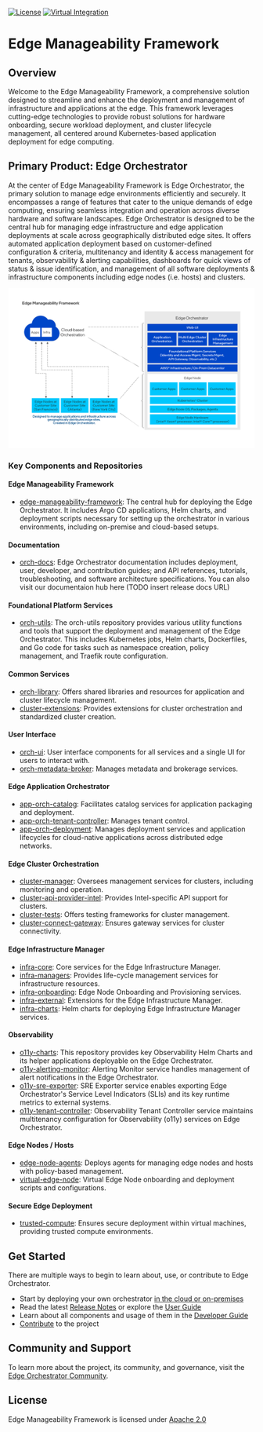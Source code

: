  [![License](https://img.shields.io/badge/License-Apache%202.0-blue.svg)](https://opensource.org/licenses/Apache-2.0) [![Virtual Integration](https://github.com/open-edge-platform/edge-manageability-framework/actions/workflows/virtual-integration.yml/badge.svg?branch=main)](https://github.com/open-edge-platform/edge-manageability-framework/actions/workflows/virtual-integration.yml?query=branch%3Amain)

# Edge Manageability Framework

## Overview

Welcome to the Edge Manageability Framework, a comprehensive solution designed to streamline and enhance the deployment and management of infrastructure and applications at the edge. This framework leverages cutting-edge technologies to provide robust solutions for hardware onboarding, secure workload deployment, and cluster lifecycle management, all centered around Kubernetes-based application deployment for edge computing.

## Primary Product: Edge Orchestrator
At the center of Edge Manageability Framework is Edge Orchestrator, the primary solution to manage edge environments efficiently and securely. It encompasses a range of features that cater to the unique demands of edge computing, ensuring seamless integration and operation across diverse hardware and software landscapes. Edge Orchestrator is designed to be the central hub for managing edge infrastructure and edge application deployments at scale across geographically distributed edge sites.  It offers automated application deployment based on customer-defined configuration & criteria, multitenancy and identity & access management for tenants, observability & alerting capabilities, dashboards for quick views of status & issue identification, and management of all software deployments & infrastructure components including edge nodes (i.e. hosts) and clusters.

![Edge Manageability Framework High Level Component Diagram](docs/Edge_Manageability_Framework_Readme_Image.png)

### Key Components and Repositories

#### Edge Manageability Framework
- [edge-manageability-framework](https://github.com/open-edge-platform/edge-manageability-framework): The central hub for deploying the Edge Orchestrator. It includes Argo CD applications, Helm charts, and deployment scripts necessary for setting up the orchestrator in various environments, including on-premise and cloud-based setups.

#### Documentation
- [orch-docs](https://github.com/open-edge-platform/orch-docs): Edge Orchestrator documentation includes deployment, user, developer, and contribution guides; and API references, tutorials, troubleshooting, and software architecture specifications. You can also visit our documentaion hub here (TODO insert release docs URL)

#### Foundational Platform Services
- [orch-utils](https://github.com/open-edge-platform/orch-utils): The orch-utils repository provides various utility functions and tools that support the deployment and management of the Edge Orchestrator. This includes Kubernetes jobs, Helm charts, Dockerfiles, and Go code for tasks such as namespace creation, policy management, and Traefik route configuration.

#### Common Services
- [orch-library](https://github.com/open-edge-platform/orch-library): Offers shared libraries and resources for application and cluster lifecycle management.
- [cluster-extensions](https://github.com/open-edge-platform/cluster-extensions): Provides extensions for cluster orchestration and standardized cluster creation.

#### User Interface
- [orch-ui](https://github.com/open-edge-platform/orch-ui): User interface components for all services and a single UI for users to interact with.
- [orch-metadata-broker](https://github.com/open-edge-platform/orch-metadata-broker): Manages metadata and brokerage services.

#### Edge Application Orchestrator
- [app-orch-catalog](https://github.com/open-edge-platform/app-orch-catalog): Facilitates catalog services for application packaging and deployment.
- [app-orch-tenant-controller](https://github.com/open-edge-platform/app-orch-tenant-controller): Manages tenant control.
- [app-orch-deployment](https://github.com/open-edge-platform/app-orch-deployment): Manages deployment services and application lifecycles for cloud-native applications across distributed edge networks.

#### Edge Cluster Orchestration
- [cluster-manager](https://github.com/open-edge-platform/cluster-manager): Oversees management services for clusters, including monitoring and operation.
- [cluster-api-provider-intel](https://github.com/open-edge-platform/cluster-api-provider-intel): Provides Intel-specific API support for clusters.
- [cluster-tests](https://github.com/open-edge-platform/cluster-tests): Offers testing frameworks for cluster management.
- [cluster-connect-gateway](https://github.com/open-edge-platform/cluster-connect-gateway): Ensures gateway services for cluster connectivity.

#### Edge Infrastructure Manager
- [infra-core](https://github.com/open-edge-platform/infra-core): Core services for the Edge Infrastructure Manager.
- [infra-managers](https://github.com/open-edge-platform/infra-managers): Provides life-cycle management services for infrastructure resources.
- [infra-onboarding](https://github.com/open-edge-platform/infra-onboarding): Edge Node Onboarding and Provisioning services.
- [infra-external](https://github.com/open-edge-platform/infra-external): Extensions for the Edge Infrastructure Manager.
- [infra-charts](https://github.com/open-edge-platform/infra-charts): Helm charts for deploying Edge Infrastructure Manager services.

#### Observability
- [o11y-charts](https://github.com/open-edge-platform/o11y-charts): This repository provides key Observability Helm Charts and its helper applications deployable on the Edge Orchestrator.
- [o11y-alerting-monitor](https://github.com/open-edge-platform/o11y-alerting-monitor): Alerting Monitor service handles management of alert notifications in the Edge Orchestrator.
- [o11y-sre-exporter](https://github.com/open-edge-platform/o11y-sre-exporter): SRE Exporter service enables exporting Edge Orchestrator's Service Level Indicators (SLIs) and its key runtime metrics to external systems.
- [o11y-tenant-controller](https://github.com/open-edge-platform/o11y-tenant-controller): Observability Tenant Controller service maintains multitenancy configuration for Observability (o11y) services on Edge Orchestrator.

#### Edge Nodes / Hosts
- [edge-node-agents](https://github.com/open-edge-platform/edge-node-agents): Deploys agents for managing edge nodes and hosts with policy-based management.
- [virtual-edge-node](https://github.com/open-edge-platform/virtual-edge-node): Virtual Edge Node onboarding and deployment scripts and configurations.

#### Secure Edge Deployment
- [trusted-compute](https://github.com/open-edge-platform/trusted-compute): Ensures secure deployment within virtual machines, providing trusted compute environments.


## Get Started
There are multiple ways to begin to learn about, use, or contribute to Edge Orchestrator.
- Start by deploying your own orchestrator [in the cloud or on-premises](https://github.com/open-edge-platform/orch-docs/blob/main/docs/deployment_guide/index.rst)
- Read the latest [Release Notes](https://github.com/open-edge-platform/orch-docs/blob/main/docs/release_notes/index.rst) or explore the [User Guide](https://github.com/open-edge-platform/orch-docs/blob/main/docs/user_guide/index.rst)
- Learn about all components and usage of them in the [Developer Guide](https://github.com/open-edge-platform/orch-docs/blob/main/docs/developer_guide/index.rst)
- [Contribute](https://github.com/open-edge-platform/orch-docs/blob/main/docs/developer_guide/contributor_guide/index.rst) to the project

## Community and Support

To learn more about the project, its community, and governance, visit the [Edge Orchestrator
Community](https://github.com/open-edge-platform).

## License

Edge Manageability Framework is licensed under [Apache 2.0](http://www.apache.org/licenses/LICENSE-2.0)
